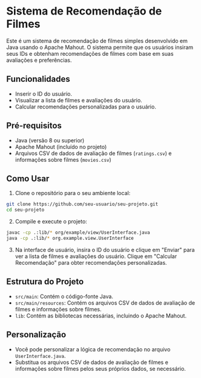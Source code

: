 
# Sistema de Recomendação de Filmes

Este é um sistema de recomendação de filmes simples desenvolvido em Java usando o Apache Mahout. O sistema permite que os usuários insiram seus IDs e obtenham recomendações de filmes com base em suas avaliações e preferências.

## Funcionalidades

- Inserir o ID do usuário.
- Visualizar a lista de filmes e avaliações do usuário.
- Calcular recomendações personalizadas para o usuário.

## Pré-requisitos

- Java (versão 8 ou superior)
- Apache Mahout (incluído no projeto)
- Arquivos CSV de dados de avaliação de filmes (`ratings.csv`) e informações sobre filmes (`movies.csv`)

## Como Usar

1. Clone o repositório para o seu ambiente local:

```bash
git clone https://github.com/seu-usuario/seu-projeto.git
cd seu-projeto
```

2. Compile e execute o projeto:

```bash
javac -cp .:lib/* org/example/view/UserInterface.java
java -cp .:lib/* org.example.view.UserInterface
```

3. Na interface de usuário, insira o ID do usuário e clique em "Enviar" para ver a lista de filmes e avaliações do usuário. Clique em "Calcular Recomendação" para obter recomendações personalizadas.

## Estrutura do Projeto

- `src/main`: Contém o código-fonte Java.
- `src/main/resources`: Contém os arquivos CSV de dados de avaliação de filmes e informações sobre filmes.
- `lib`: Contém as bibliotecas necessárias, incluindo o Apache Mahout.

## Personalização

- Você pode personalizar a lógica de recomendação no arquivo `UserInterface.java`.
- Substitua os arquivos CSV de dados de avaliação de filmes e informações sobre filmes pelos seus próprios dados, se necessário.

